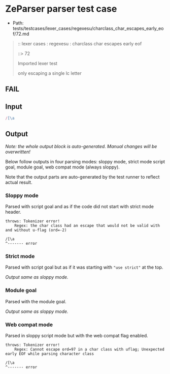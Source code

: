 # ZeParser parser test case

- Path: tests/testcases/lexer_cases/regexesu/charclass_char_escapes_early_eof/72.md

> :: lexer cases : regexesu : charclass char escapes early eof
>
> ::> 72
>
> Imported lexer test
>
> only escaping a single lc letter

## FAIL

## Input

`````js
/[\a
`````

## Output

_Note: the whole output block is auto-generated. Manual changes will be overwritten!_

Below follow outputs in four parsing modes: sloppy mode, strict mode script goal, module goal, web compat mode (always sloppy).

Note that the output parts are auto-generated by the test runner to reflect actual result.

### Sloppy mode

Parsed with script goal and as if the code did not start with strict mode header.

`````
throws: Tokenizer error!
    Regex: the char class had an escape that would not be valid with and without u-flag (ord=-2)

/[\a
^------- error
`````

### Strict mode

Parsed with script goal but as if it was starting with `"use strict"` at the top.

_Output same as sloppy mode._

### Module goal

Parsed with the module goal.

_Output same as sloppy mode._

### Web compat mode

Parsed in sloppy script mode but with the web compat flag enabled.

`````
throws: Tokenizer error!
    Regex: Cannot escape ord=97 in a char class with uflag; Unexpected early EOF while parsing character class

/[\a
^------- error
`````

